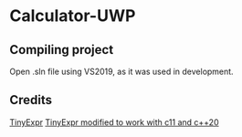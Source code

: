 # Calculator-UWP

## Compiling project

Open .sln file using VS2019, as it was used in development.

## Credits

[TinyExpr](https://github.com/codeplea/tinyexpr)
[TinyExpr modified to work with c11 and c++20](https://github.com/tylov-fork/tinyexpr/tree/c11_and_c%2B%2B20)